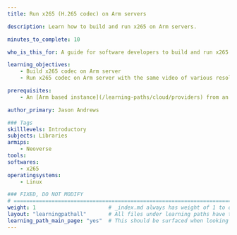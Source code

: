 ```yaml
---
title: Run x265 (H.265 codec) on Arm servers

description: Learn how to build and run x265 on Arm servers.

minutes_to_complete: 10

who_is_this_for: A guide for software developers to build and run x265 codec on Arm servers and measure performance.

learning_objectives:
    - Build x265 codec on Arm server
    - Run x265 codec on Arm server with the same video of various resolutions and encoding presets to measure the performance impact

prerequisites:
    - An [Arm based instance](/learning-paths/cloud/providers) from an appropriate cloud service provider.

author_primary: Jason Andrews

### Tags
skilllevels: Introductory
subjects: Libraries
armips:
    - Neoverse
tools:
softwares:
    - x265
operatingsystems:
    - Linux

### FIXED, DO NOT MODIFY
# ================================================================================
weight: 1                       # _index.md always has weight of 1 to order correctly
layout: "learningpathall"       # All files under learning paths have this same wrapper
learning_path_main_page: "yes"  # This should be surfaced when looking for related content. Only set for _index.md of learning path content.
---
```

